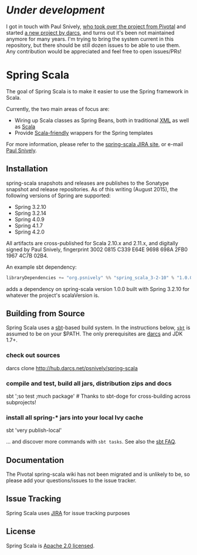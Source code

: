 # *Under development*
I got in touch with Paul Snively, [who took over the project from Pivotal](https://github.com/spring-attic/spring-scala) and started [a new project by darcs](https://hub.darcs.net/psnively/spring-scala), 
and turns out it's been not maintained anymore for many years. I'm trying to bring the system current in this repository, but there should be still dozen issues to be able to use them. Any contribution would be appreciated and feel free to open issues/PRs!

# Spring Scala

The goal of Spring Scala is to make it easier to use the Spring framework in Scala.

Currently, the two main areas of focus are:

* Wiring up Scala classes as Spring Beans, both in traditional [XML](https://github.com/SpringSource/spring-scala/wiki/Defining-Scala-Beans-in-Spring-XML) as well as [Scala](https://github.com/SpringSource/spring-scala/wiki/Functional-Bean-Configuration)
* Provide [Scala-friendly](https://github.com/SpringSource/spring-scala/wiki/Using-Spring-Templates-in-Scala) wrappers for the Spring templates

For more information, please refer to the [spring-scala JIRA site](https://jira.springsource.org/browse/SCALA), or e-mail [Paul Snively](mailto:psnively@mac.com).

## Installation

spring-scala snapshots and releases are publishes to the Sonatype snapshot and release repositories. As of this writing (August 2015), the following versions of Spring are supported:

* Spring 3.2.10
* Spring 3.2.14
* Spring 4.0.9
* Spring 4.1.7
* Spring 4.2.0

All artifacts are cross-published for Scala 2.10.x and 2.11.x, and digitally signed by Paul Snively, fingerprint 3002 0815 C339 E64E 9698  698A 2FB0 1967 4C7B 02B4.

An example sbt dependency:

```scala
libraryDependencies += "org.psnively" %% "spring_scala_3-2-10" % "1.0.0"
```

adds a dependency on spring-scala version 1.0.0 built with Spring 3.2.10 for whatever the project's scalaVersion is.

## Building from Source

Spring Scala uses a [sbt](http://www.scala-sbt.org)-based build system.
In the instructions below, [`sbt`](http://vimeo.com/34436402) is assumed to be on your $PATH.
The only prerequisites are [darcs](http://darcs.net) and JDK 1.7+.

### check out sources
darcs clone http://hub.darcs.net/psnively/spring-scala

### compile and test, build all jars, distribution zips and docs
sbt ';so test ;much package'           # Thanks to sbt-doge for cross-building across subprojects!

### install all spring-\* jars into your local Ivy cache
sbt 'very publish-local'

... and discover more commands with `sbt tasks`. See also the [sbt FAQ](http://www.scala-sbt.org/0.13.0/docs/faq.html).

## Documentation

The Pivotal spring-scala wiki has not been migrated and is unlikely to be, so please add your questions/issues to the issue tracker.

## Issue Tracking

Spring Scala uses [JIRA](https://jira.springsource.org/browse/SCALA) for issue tracking purposes

## License

Spring Scala is [Apache 2.0 licensed](http://www.apache.org/licenses/LICENSE-2.0.html).
